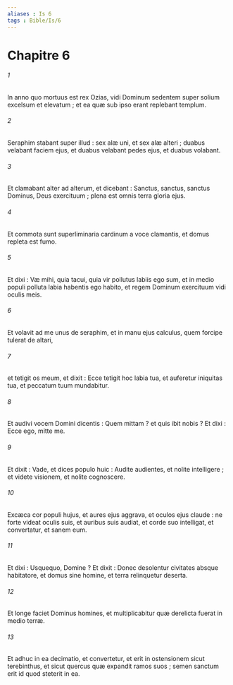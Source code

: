 ```yaml
---
aliases : Is 6
tags : Bible/Is/6
---
```


# Chapitre 6

###### 1
In anno quo mortuus est rex Ozias, vidi Dominum sedentem super solium excelsum et elevatum ; et ea quæ sub ipso erant replebant templum.
###### 2
Seraphim stabant super illud : sex alæ uni, et sex alæ alteri ; duabus velabant faciem ejus, et duabus velabant pedes ejus, et duabus volabant.
###### 3
Et clamabant alter ad alterum, et dicebant : Sanctus, sanctus, sanctus Dominus, Deus exercituum ; plena est omnis terra gloria ejus.
###### 4
Et commota sunt superliminaria cardinum a voce clamantis, et domus repleta est fumo.
###### 5
Et dixi : Væ mihi, quia tacui, quia vir pollutus labiis ego sum, et in medio populi polluta labia habentis ego habito, et regem Dominum exercituum vidi oculis meis.
###### 6
Et volavit ad me unus de seraphim, et in manu ejus calculus, quem forcipe tulerat de altari,
###### 7
et tetigit os meum, et dixit : Ecce tetigit hoc labia tua, et auferetur iniquitas tua, et peccatum tuum mundabitur.
###### 8
Et audivi vocem Domini dicentis : Quem mittam ? et quis ibit nobis ? Et dixi : Ecce ego, mitte me.
###### 9
Et dixit : Vade, et dices populo huic : Audite audientes, et nolite intelligere ; et videte visionem, et nolite cognoscere.
###### 10
Excæca cor populi hujus, et aures ejus aggrava, et oculos ejus claude : ne forte videat oculis suis, et auribus suis audiat, et corde suo intelligat, et convertatur, et sanem eum.
###### 11
Et dixi : Usquequo, Domine ? Et dixit : Donec desolentur civitates absque habitatore, et domus sine homine, et terra relinquetur deserta.
###### 12
Et longe faciet Dominus homines, et multiplicabitur quæ derelicta fuerat in medio terræ.
###### 13
Et adhuc in ea decimatio, et convertetur, et erit in ostensionem sicut terebinthus, et sicut quercus quæ expandit ramos suos ; semen sanctum erit id quod steterit in ea.
